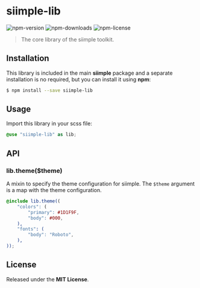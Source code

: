 # siimple-lib

![npm-version](https://img.shields.io/npm/v/siimple-lib.svg?style=flat-square)
![npm-downloads](https://img.shields.io/npm/dt/siimple-lib.svg?style=flat-square)
![npm-license](https://img.shields.io/npm/l/siimple-lib.svg?style=flat-square)

> The core library of the siimple toolkit.

## Installation

This library is included in the main **siimple** package and a separate installation is no required, but you can install it using **npm**:

```bash
$ npm install --save siimple-lib
```

## Usage

Import this library in your scss file:

```scss
@use "siimple-lib" as lib;
```

## API

### lib.theme($theme)

A mixin to specify the theme configuration for siimple. The `$theme` argument is a map with the theme configuration.

```scss
@include lib.theme((
    "colors": (
        "primary": #1D1F9F,
        "body": #000,
    ),
    "fonts": (
        "body": "Roboto",
    ),
));
```

## License

Released under the **MIT License**.
